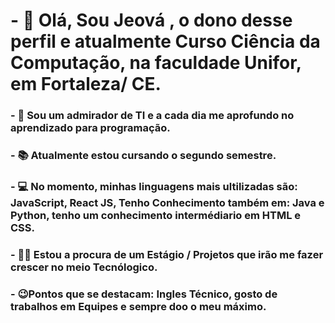 # - 👋 Olá, Sou Jeová , o dono desse perfil e atualmente Curso Ciência da Computação, na faculdade Unifor, em Fortaleza/ CE. 
### - 👀 Sou um admirador de TI e a cada dia me aprofundo no aprendizado para programação.  
### - 📚 Atualmente estou cursando o segundo semestre.
### - 💻 No momento, minhas linguagens mais ultilizadas são: JavaScript, React JS, Tenho Conhecimento também em: Java e Python, tenho um conhecimento intermédiario em HTML e CSS.
### - 🧑‍💻 Estou a procura de um Estágio / Projetos que irão me fazer crescer no meio Tecnólogico.
### - 😉Pontos que se destacam: Ingles Técnico, gosto de trabalhos em Equipes e sempre doo o meu máximo.

<!---
jeovabah/jeovabah is a ✨ special ✨ repository because its `README.md` (this file) appears on your GitHub profile.
You can click the Preview link to take a look at your changes.
--->
